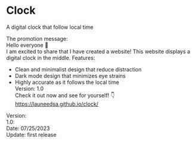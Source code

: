 # Clock
A digital clock that follow local time

The promotion message: <br />
Hello everyone 👋 <br />
I am excited to share that I have created a website! 
This website displays a digital clock in the middle.
Features:
- Clean and minimalist design that reduce distraction
- Dark mode design that minimizes eye strains
- Highly accurate as it follows the local time <br />
Version: 1.0 <br />
Check it out now and see for yourself! 👇 <br />
https://launeedsa.github.io/clock/

Version: <br />
1.0: <br />
Date: 07/25/2023 <br />
Update: first release <br />

